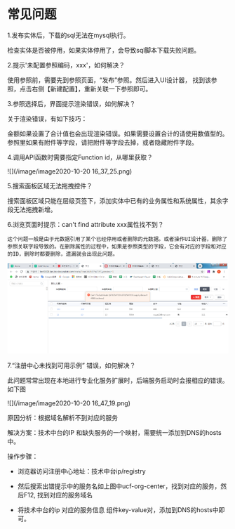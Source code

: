 # 常见问题

1.发布实体后，下载的sql无法在mysql执行。

   检查实体是否被停用，如果实体停用了，会导致sql脚本下载失败问题。

   

2.提示'未配置参照编码，xxx'，如何解决？

   使用参照前，需要先到参照页面，“发布”参照。然后进入UI设计器， 找到该参照，点击右侧【新建配置】，重新关联一下参照即可。

   

3.参照选择后，界面提示渲染错误，如何解决？

   关于渲染错误，有如下技巧：

   金额如果设置了合计值也会出现渲染错误。如果需要设置合计的请使用数值型的。
   参照里如果有附件等字段，请把附件等字段去掉，或者隐藏附件字段。

   

4.调用API函数时需要指定Function id，从哪里获取？

   ![](/image/image2020-10-20 16_37_25.png)

   

5.搜索面板区域无法拖拽控件？

   搜索面板区域只能在层级页签下，添加实体中已有的业务属性和系统属性，其余字段无法拖拽新增。

   

6.浏览页面时提示：can't find attribute xxx属性找不到？

    这个问题一般是由于元数据引用了某个已经停用或者删除的元数据。或者操作UI设计器，删除了参照关联字段导致的。在删除属性的过程中，如果是参照类型的字段，它会有对应的字段和对应的ID，删除时都要删除，遗漏就会出现此问题。

   <img src="/image/error.png" />

   

7.“注册中心未找到可用示例” 错误，如何解决？

   此问题常常出现在本地进行专业化服务扩展时，后端服务启动时会报相应的错误。如下图

   ![](/image/image2020-10-20 16_47_19.png)

   原因分析：根据域名解析不到对应的服务

   解决方案：技术中台的IP 和缺失服务的一个映射，需要统一添加到DNS的hosts中。

   操作步骤：

   + 浏览器访问注册中心地址：技术中台ip/registry  

   + 然后搜索出错提示中的服务名如上图中ucf-org-center，找到对应的服务，然后F12, 找到对应的服务域名

   + 将技术中台的ip 对应的服务信息 组件key-value对，添加到DNS的hosts中即可。

     


